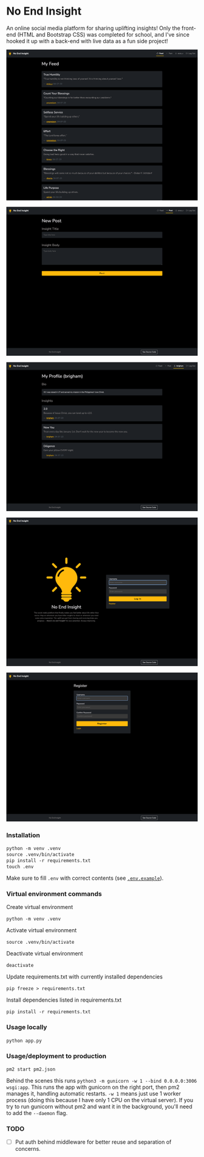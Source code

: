 # No End Insight

An online social media platform for sharing uplifting insights! Only the front-end (HTML and Bootstrap CSS) was completed for school, and I've since hooked it up with a back-end with live data as a fun side project!

![Feed Screenshot](./README-assets/README-feed-screenshot.png)

![New Post Screenshot](./README-assets/README-new-post-screenshot.png)

![Profile Screenshot](./README-assets/README-profile-screenshot.png)

![Login Screenshot](./README-assets/README-login-screenshot.png)

![Register Screenshot](./README-assets/README-register-screenshot.png)

### Installation

```
python -m venv .venv
source .venv/bin/activate
pip install -r requirements.txt
touch .env
```

Make sure to fill `.env` with correct contents (see [`.env.example`](/.env.example)).

### Virtual environment commands

Create virtual environment

```
python -m venv .venv
```

Activate virtual environment

```
source .venv/bin/activate
```

Deactivate virtual environment

```
deactivate
```

Update requirements.txt with currently installed dependencies

```
pip freeze > requirements.txt
```

Install dependencies listed in requirements.txt

```
pip install -r requirements.txt
```

### Usage locally

```
python app.py
```

### Usage/deployment to production

```
pm2 start pm2.json
```

Behind the scenes this runs `python3 -m gunicorn -w 1 --bind 0.0.0.0:3006 wsgi:app`. This runs the app with gunicorn on the right port, then pm2 manages it, handling automatic restarts. `-w 1` means just use 1 worker process (doing this because I have only 1 CPU on the virtual server). If you try to run gunicorn without pm2 and want it in the background, you'll need to add the `--daemon` flag.

### TODO

- [ ] Put auth behind middleware for better reuse and separation of concerns.
